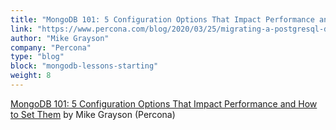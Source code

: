 ```yaml
---
title: "MongoDB 101: 5 Configuration Options That Impact Performance and How to Set Them"
link: "https://www.percona.com/blog/2020/03/25/migrating-a-postgresql-database-between-dbaas-providers/"
author: "Mike Grayson"
company: "Percona"
type: "blog"
block: "mongodb-lessons-starting"
weight: 8
---
```


[MongoDB 101: 5 Configuration Options That Impact Performance and How to Set Them](https://www.percona.com/blog/2020/03/25/migrating-a-postgresql-database-between-dbaas-providers/) by Mike Grayson (Percona)
